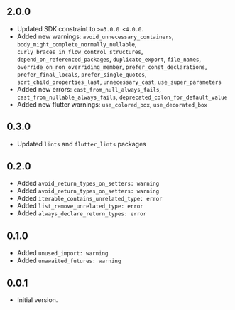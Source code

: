 ## 2.0.0
- Updated SDK constraint to `>=3.0.0 <4.0.0`.
- Added new warnings: `avoid_unnecessary_containers`, `body_might_complete_normally_nullable`,
 `curly_braces_in_flow_control_structures`, `depend_on_referenced_packages`, `duplicate_export`, `file_names`,
 `override_on_non_overriding_member`, `prefer_const_declarations`, `prefer_final_locals`, `prefer_single_quotes`,
 `sort_child_properties_last`, `unnecessary_cast`, `use_super_parameters`
- Added new errors: `cast_from_null_always_fails`, `cast_from_nullable_always_fails`,
 `deprecated_colon_for_default_value`
- Added new flutter warnings: `use_colored_box`, `use_decorated_box`

## 0.3.0
- Updated `lints` and `flutter_lints` packages

## 0.2.0
- Added `avoid_return_types_on_setters: warning`
- Added `avoid_return_types_on_setters: warning`
- Added `iterable_contains_unrelated_type: error`
- Added `list_remove_unrelated_type: error`
- Added `always_declare_return_types: error`

## 0.1.0
- Added `unused_import: warning`
- Added `unawaited_futures: warning`

## 0.0.1
- Initial version.
